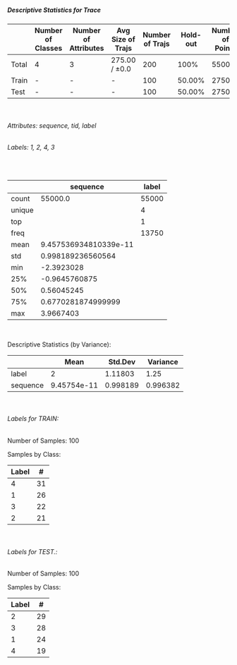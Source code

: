 ##### Descriptive Statistics for Trace


|       |   Number of Classes |   Number of Attributes |   Avg Size of Trajs |   Number of Trajs | Hold-out   |   Number of Points |   Longest Size |   Shortest Size |
|-------|---------------------|------------------------|---------------------|-------------------|------------|--------------------|----------------|-----------------|
| Total | 4                   | 3                      | 275.00 / ±0.0       | 200               | 100%       |              55000 |            275 |             275 |
| Train | -                   | -                      | -                   | 100               | 50.00%     |              27500 |            275 |             275 |
| Test  | -                   | -                      | -                   | 100               | 50.00%     |              27500 |            275 |             275 |

&nbsp;

###### Attributes: sequence, tid, label


###### Labels: 1, 2, 4, 3

&nbsp;

|        | sequence              | label   |
|--------|-----------------------|---------|
| count  | 55000.0               | 55000   |
| unique |                       | 4       |
| top    |                       | 1       |
| freq   |                       | 13750   |
| mean   | 9.457536934810339e-11 |         |
| std    | 0.998189236560564     |         |
| min    | -2.3923028            |         |
| 25%    | -0.9645760875         |         |
| 50%    | 0.56045245            |         |
| 75%    | 0.6770281874999999    |         |
| max    | 3.9667403             |         |

&nbsp;

Descriptive Statistics (by Variance): 


|          |        Mean |   Std.Dev |   Variance |
|----------|-------------|-----------|------------|
| label    | 2           |  1.11803  |   1.25     |
| sequence | 9.45754e-11 |  0.998189 |   0.996382 |

&nbsp;

###### Labels for TRAIN:


Number of Samples: 100
Samples by Class:
|   Label |   # |
|---------|-----|
|       4 |  31 |
|       1 |  26 |
|       3 |  22 |
|       2 |  21 |

&nbsp;

###### Labels for TEST.:


Number of Samples: 100
Samples by Class:
|   Label |   # |
|---------|-----|
|       2 |  29 |
|       3 |  28 |
|       1 |  24 |
|       4 |  19 |